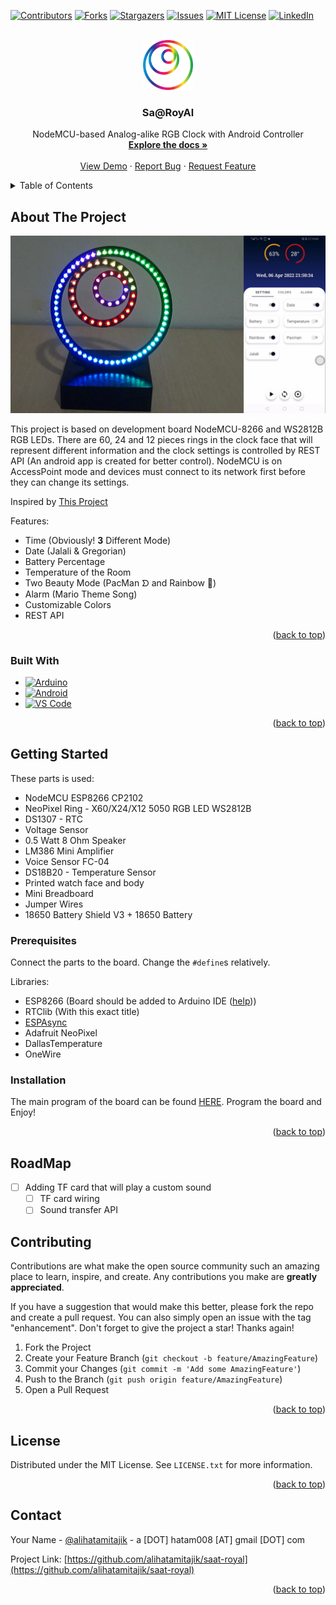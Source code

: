 <!-- Improved compatibility of back to top link: See: https://github.com/othneildrew/Best-README-Template/pull/73 -->
<a name="readme-top"></a>
<!--
*** Thanks for checking out the Best-README-Template. If you have a suggestion
*** that would make this better, please fork the repo and create a pull request
*** or simply open an issue with the tag "enhancement".
*** Don't forget to give the project a star!
*** Thanks again! Now go create something AMAZING! :D
-->



<!-- PROJECT SHIELDS -->
<!--
*** I'm using markdown "reference style" links for readability.
*** Reference links are enclosed in brackets [ ] instead of parentheses ( ).
*** See the bottom of this document for the declaration of the reference variables
*** for contributors-url, forks-url, etc. This is an optional, concise syntax you may use.
*** https://www.markdownguide.org/basic-syntax/#reference-style-links
-->
[![Contributors][contributors-shield]][contributors-url]
[![Forks][forks-shield]][forks-url]
[![Stargazers][stars-shield]][stars-url]
[![Issues][issues-shield]][issues-url]
[![MIT License][license-shield]][license-url]
[![LinkedIn][linkedin-shield]][linkedin-url]



<!-- PROJECT LOGO -->
<br />
<div align="center">
  <a href="https://github.com/alihatamitajik/saat-royal">
    <img src="report/logo.png" alt="Logo" width="80" height="80">
  </a>

<h3 align="center">Sa@RoyAl</h3>

  <p align="center">
    NodeMCU-based Analog-alike RGB Clock with Android Controller
    <br />
    <a href="https://github.com/alihatamitajik/saat-royal"><strong>Explore the docs »</strong></a>
    <br />
    <br />
    <a href="https://github.com/alihatamitajik/saat-royal">View Demo</a>
    ·
    <a href="https://github.com/alihatamitajik/saat-royal/issues">Report Bug</a>
    ·
    <a href="https://github.com/alihatamitajik/saat-royal/issues">Request Feature</a>
  </p>
</div>



<!-- TABLE OF CONTENTS -->
<details>
  <summary>Table of Contents</summary>
  <ol>
    <li>
      <a href="#about-the-project">About The Project</a>
      <ul>
        <li><a href="#built-with">Built With</a></li>
      </ul>
    </li>
    <li>
      <a href="#getting-started">Getting Started</a>
      <ul>
        <li><a href="#prerequisites">Prerequisites</a></li>
        <li><a href="#installation">Installation</a></li>
      </ul>
    </li>
    <li><a href="#roadmap">Roadmap</a></li>
    <li><a href="#contributing">Contributing</a></li>
    <li><a href="#license">License</a></li>
    <li><a href="#contact">Contact</a></li>
  </ol>
</details>



<!-- ABOUT THE PROJECT -->
## About The Project

![Product Name Screen Shot][product-screenshot]

This project is based on development board NodeMCU-8266 and WS2812B RGB LEDs. There are 60, 24 and 12 pieces rings in the
clock face that will represent different information and the clock settings is controlled by REST API (An android app is created
for better control). NodeMCU is on AccessPoint mode and devices must connect to its network first before they can change its
settings. 

Inspired by [This Project](https://www.instructables.com/Neopixel-Clock-With-Three-Neopixel-Rings)

Features:
* Time (Obviously! **3** Different Mode)
* Date (Jalali & Gregorian)
* Battery Percentage
* Temperature of the Room
* Two Beauty Mode (PacMan ᗤ and Rainbow 🌈)
* Alarm (Mario Theme Song)
* Customizable Colors
* REST API

<p align="right">(<a href="#readme-top">back to top</a>)</p>



### Built With

* [![Arduino][Arduino]][Arduino-url]
* [![Android][Android]][Android-url]
* [![VS Code][VSC]][VSC-url]

<p align="right">(<a href="#readme-top">back to top</a>)</p>



<!-- GETTING STARTED -->
## Getting Started

These parts is used:
* NodeMCU ESP8266 CP2102
* NeoPixel Ring - X60/X24/X12 5050 RGB LED WS2812B
* DS1307 - RTC
* Voltage Sensor
* 0.5 Watt 8 Ohm Speaker
* LM386 Mini Amplifier
* Voice Sensor FC-04
* DS18B20 - Temperature Sensor
* Printed watch face and body
* Mini Breadboard
* Jumper Wires
* 18650 Battery Shield V3 + 18650 Battery

### Prerequisites

Connect the parts to the board. Change the `#define`s relatively.

Libraries:
* ESP8266 (Board should be added to Arduino IDE ([help](https://randomnerdtutorials.com/how-to-install-esp8266-board-arduino-ide/)))
* RTClib (With this exact title)
* [ESPAsync](https://reacoda.gitbook.io/molemi-iot/introducing-the-nodemcu/display-the-dht11-sensor-reading-on-a-web-server-using-nodemcu./installing-dht-library-on-the-esp8266/installing-the-asynchronous-web-server-library) 
* Adafruit NeoPixel
* DallasTemperature
* OneWire

### Installation

The main program of the board can be found [HERE](code). Program the board and Enjoy! 

<p align="right">(<a href="#readme-top">back to top</a>)</p>

## RoadMap

- [ ] Adding TF card that will play a custom sound
  - [ ] TF card wiring
  - [ ] Sound transfer API

<!-- CONTRIBUTING -->
## Contributing

Contributions are what make the open source community such an amazing place to learn, inspire, and create. Any contributions you make are **greatly appreciated**.

If you have a suggestion that would make this better, please fork the repo and create a pull request. You can also simply open an issue with the tag "enhancement".
Don't forget to give the project a star! Thanks again!

1. Fork the Project
2. Create your Feature Branch (`git checkout -b feature/AmazingFeature`)
3. Commit your Changes (`git commit -m 'Add some AmazingFeature'`)
4. Push to the Branch (`git push origin feature/AmazingFeature`)
5. Open a Pull Request

<p align="right">(<a href="#readme-top">back to top</a>)</p>



<!-- LICENSE -->
## License

Distributed under the MIT License. See `LICENSE.txt` for more information.

<p align="right">(<a href="#readme-top">back to top</a>)</p>



<!-- CONTACT -->
## Contact

Your Name - [@alihatamitajik](https://twitter.com/alihatamitajik) - a [DOT] hatam008 [AT] gmail [DOT] com

Project Link: [https://github.com/alihatamitajik/saat-royal](https://github.com/alihatamitajik/saat-royal)

<p align="right">(<a href="#readme-top">back to top</a>)</p>



<!-- MARKDOWN LINKS & IMAGES -->
<!-- https://www.markdownguide.org/basic-syntax/#reference-style-links -->
[contributors-shield]: https://img.shields.io/github/contributors/alihatamitajik/saat-royal.svg?style=for-the-badge
[contributors-url]: https://github.com/alihatamitajik/saat-royal/graphs/contributors
[forks-shield]: https://img.shields.io/github/forks/alihatamitajik/saat-royal.svg?style=for-the-badge
[forks-url]: https://github.com/alihatamitajik/saat-royal/network/members
[stars-shield]: https://img.shields.io/github/stars/alihatamitajik/saat-royal.svg?style=for-the-badge
[stars-url]: https://github.com/alihatamitajik/saat-royal/stargazers
[issues-shield]: https://img.shields.io/github/issues/alihatamitajik/saat-royal.svg?style=for-the-badge
[issues-url]: https://github.com/alihatamitajik/saat-royal/issues
[license-shield]: https://img.shields.io/github/license/alihatamitajik/saat-royal.svg?style=for-the-badge
[license-url]: https://github.com/alihatamitajik/saat-royal/blob/master/LICENSE
[linkedin-shield]: https://img.shields.io/badge/-LinkedIn-black.svg?style=for-the-badge&logo=linkedin&colorB=555
[linkedin-url]: https://linkedin.com/in/ali-hatami-tajik/
[product-screenshot]: report/demo.jpg
[Arduino]: https://img.shields.io/badge/%20-Arduino-00979D?style=for-the-badge&logo=Arduino&logoColor=fff
[Arduino-url]: https://Arduino.cc
[VSC]: https://img.shields.io/badge/%20-VS%20Code-007ACC?style=for-the-badge&logo=Visual%20Studio%20Code&logoColor=fff
[VSC-url]: https://code.visualstudio.com/
[Android]: https://img.shields.io/badge/%20-Android-3DDC84?style=for-the-badge&logo=Android&logoColor=fff
[Android-url]: https://www.android.com/